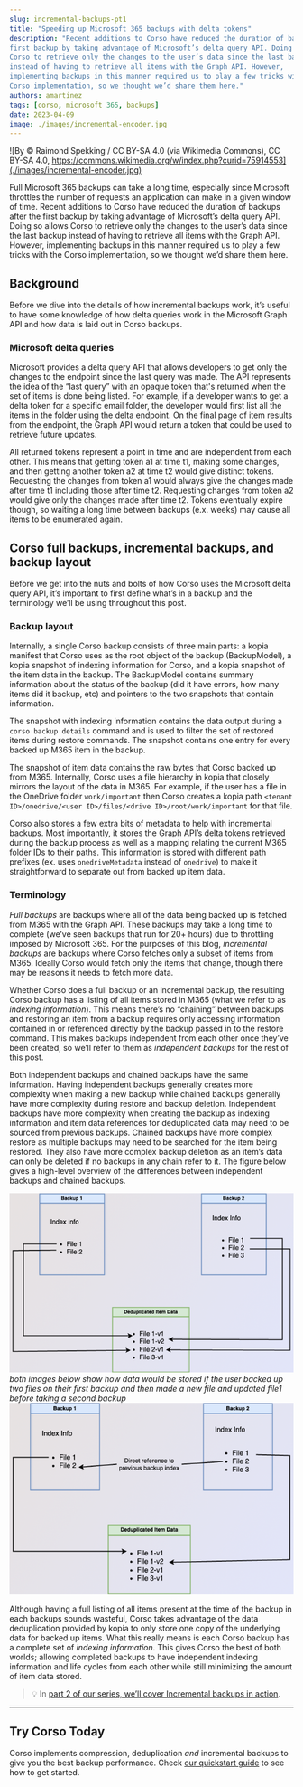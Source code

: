 ```yaml
---
slug: incremental-backups-pt1
title: "Speeding up Microsoft 365 backups with delta tokens"
description: "Recent additions to Corso have reduced the duration of backups after the
first backup by taking advantage of Microsoft’s delta query API. Doing so allows
Corso to retrieve only the changes to the user’s data since the last backup
instead of having to retrieve all items with the Graph API. However,
implementing backups in this manner required us to play a few tricks with the
Corso implementation, so we thought we’d share them here."
authors: amartinez
tags: [corso, microsoft 365, backups]
date: 2023-04-09
image: ./images/incremental-encoder.jpg
---
```

<!-- vale Vale.Spelling = NO -->

![By © Raimond Spekking / CC BY-SA 4.0 (via Wikimedia Commons), CC BY-SA 4.0, https://commons.wikimedia.org/w/index.php?curid=75914553](./images/incremental-encoder.jpg)
<!-- vale Vale.Spelling = YES -->

Full Microsoft 365 backups can take a long time, especially since Microsoft
throttles the number of requests an application can make in a given window of
time. Recent additions to Corso have reduced the duration of backups after the
first backup by taking advantage of Microsoft’s delta query API. Doing so allows
Corso to retrieve only the changes to the user’s data since the last backup
instead of having to retrieve all items with the Graph API. However,
implementing backups in this manner required us to play a few tricks with the
Corso implementation, so we thought we’d share them here.

<!-- truncate -->

## Background

Before we dive into the details of how incremental backups work, it’s useful to
have some knowledge of how delta queries work in the Microsoft Graph API and how
data is laid out in Corso backups.

### Microsoft delta queries

Microsoft provides a delta query API that allows developers to get only the
changes to the endpoint since the last query was made. The API represents the
idea of the “last query” with an opaque token that's returned when the set of
items is done being listed. For example, if a developer wants to get a delta
token for a specific email folder, the developer would first list all the items
in the folder using the delta endpoint. On the final page of item results from
the endpoint, the Graph API would return a token that could be used to retrieve
future updates.

All returned tokens represent a point in time and are independent from each
other. This means that getting token a1 at time t1, making some changes, and
then getting another token a2 at time t2 would give distinct tokens. Requesting
the changes from token a1 would always give the changes made after time t1
including those after time t2. Requesting changes from token a2 would give only
the changes made after time t2. Tokens eventually expire though, so waiting a
long time between backups (e.x. weeks) may cause all items to be enumerated
again.

## Corso full backups, incremental backups, and backup layout

Before we get into the nuts and bolts of how Corso uses the Microsoft delta
query API, it’s important to first define what’s in a backup and the terminology
we’ll be using throughout this post.

### Backup layout

Internally, a single Corso backup consists of three main parts: a kopia manifest
that Corso uses as the root object of the backup (BackupModel), a kopia snapshot
of indexing information for Corso, and a kopia snapshot of the item data in the
backup. The BackupModel contains summary information about the status of the
backup (did it have errors, how many items did it backup, etc) and pointers to
the two snapshots that contain information.

The snapshot with indexing information contains the data output during a
`corso backup details` command and is used to filter the set of restored items
during restore commands. The snapshot contains one entry for every backed up
M365 item in the backup.

The snapshot of item data contains the raw bytes that Corso backed up from M365.
Internally, Corso uses a file hierarchy in kopia that closely mirrors the layout
of the data in M365. For example, if the user has a file in the OneDrive folder
`work/important` then Corso creates a kopia path
`<tenant ID>/onedrive/<user ID>/files/<drive ID>/root/work/important` for that
file.

Corso also stores a few extra bits of metadata to help with incremental backups.
Most importantly, it stores the Graph API’s delta tokens retrieved during the
backup process as well as a mapping relating the current M365 folder IDs to
their paths. This information is stored with different path prefixes (ex. uses
`onedriveMetadata` instead of `onedrive`) to make it straightforward to separate out from
backed up item data.

### Terminology

*Full backups* are backups where all of the data being backed up is fetched from
M365 with the Graph API. These backups may take a long time to complete (we’ve
seen backups that run for 20+ hours) due to throttling imposed by Microsoft 365.
For the purposes of this blog, *incremental backups* are backups where Corso
fetches only a subset of items from M365. Ideally Corso would fetch only the
items that change, though there may be reasons it needs to fetch more data.

Whether Corso does a full backup or an incremental backup, the resulting Corso
backup has a listing of all items stored in M365 (what we refer to as *indexing
information*). This means there’s no “chaining” between backups and restoring an
item from a backup requires only accessing information contained in or
referenced directly by the backup passed in to the restore command. This makes
backups independent from each other once they’ve been created, so we’ll refer to
them as *independent backups* for the rest of this post.

Both independent backups and chained backups have the same information. Having
independent backups generally creates more complexity when making a new backup
while chained backups generally have more complexity during restore and backup
deletion. Independent backups have more complexity when creating the backup as
indexing information and item data references for deduplicated data may need to
be sourced from previous backups. Chained backups have more complex restore as
multiple backups may need to be searched for the item being restored. They also
have more complex backup deletion as an item’s data can only be deleted if no
backups in any chain refer to it. The figure below gives a high-level overview
of the differences between independent backups and chained backups.

![an image of an independent backup](./images/independent_backups.png)
*both images below show how data would be stored if the user backed up two files on their first backup and then made a*
*new file and updated file1 before taking a second backup*
![an image of a chained backup](./images/chained_backups.png)

Although having a full listing of all items present at the time of the backup in
each backups sounds wasteful, Corso takes advantage of the data deduplication
provided by kopia to only store one copy of the underlying data for backed up
items. What this really means is each Corso backup has a complete set of
*indexing information*. This gives Corso the best of both worlds; allowing
completed backups to have independent indexing information and life cycles from
each other while still minimizing the amount of item data stored.

> 💡 In [part 2 of our series, we’ll cover Incremental backups in action](../incremental-backups-pt2).

---

## Try Corso Today

Corso implements compression, deduplication *and* incremental backups to give
you the best backup performance. Check
[our quickstart guide](https://corsobackup.io/docs/quickstart/) to see how to get started.
